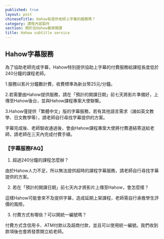 ```yaml
---
published: true
layout: post
chineseTitle: Hahow有提供老師上字幕的服務嗎？
category: 課程內容製作
section: 關於在Hahow募資開課
title: Hahow subtitle service
---
```

## Hahow字幕服務

為了協助老師完成字幕，Hahow特別提供協助上字幕的付費服務給課程長度低於240分鐘的課程老師。

1.服務以影片分鐘數計費，收費標準為新台幣25元/分鐘。

2.若需要由Hahow提供服務，請在「預計的開課日期」前七天將影片準備好，上傳至Hahow後台，並與Hahow課程專案大使聯繫。

3.Hahow僅提供「繁體中文」版的字幕服務，若有其他語言需求（諸如英文教學、日文教學等），請老師自行尋找字幕提供的方案。

字幕完成後、老師驗收通過後，會由Hahow課程專案大使將付費連結寄送給老師，請老師在三天內完成付費手續。


### 【字幕服務FAQ】

1. 超過240分鐘的課程怎麼辦？

由於Hahow人力不足，所以無法提供超時的課程字幕服務，請老師自行尋找字幕提供的方案。

2. 若在「預計的開課日期」前七天內才將影片上傳至Hahow，會怎麼樣？

這樣Hahow可能會來不及提供字幕，造成延期上架課程，老師需自行承擔學生評價的風險。

3. 付費方式有哪些？可以開統一編號嗎？

付費方式含信用卡、ATM付款以及超商付款，並且可以使用統一編號。我們收到款項後也會將發票開立給老師。
